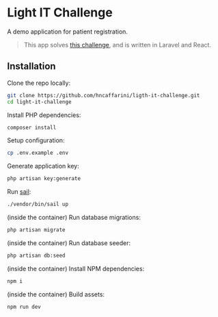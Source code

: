 # Light IT Challenge

A demo application for patient registration.

> This app solves [this challenge](https://lightit.slite.page/p/lzAFJyBVgxbWAO/FullStack-Challenge-Patient-Registration), and is written in Laravel and React.

## Installation

Clone the repo locally:

```sh
git clone https://github.com/hncaffarini/ligth-it-challenge.git
cd light-it-challenge
```

Install PHP dependencies:

```sh
composer install
```

Setup configuration:

```sh
cp .env.example .env
```

Generate application key:

```sh
php artisan key:generate
```

Run [sail](https://laravel.com/docs/12.x/sail#main-content):

```sh
./vendor/bin/sail up
```

(inside the container) Run database migrations:

```sh
php artisan migrate
```

(inside the container) Run database seeder:

```sh
php artisan db:seed
```

(inside the container) Install NPM dependencies:

```sh
npm i
```

(inside the container) Build assets:

```sh
npm run dev
```
